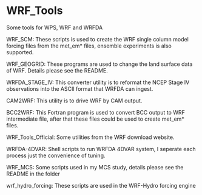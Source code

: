# WRF_Tools

Some tools for WPS, WRF and WRFDA

WRF_SCM: These scripts is used to create the WRF single column model forcing files from the met_em* files, ensemble experiments is also supported.

WRF_GEOGRID: These programs are used to change the land surface data of WRF. Details please see the README.

WRFDA_STAGE_IV: This converter utility is to reformat the NCEP Stage IV observations into the ASCII format that WRFDA can ingest. 

CAM2WRF: This utility is to drive WRF by CAM output.

BCC2WRF: This Fortran program is used to convert BCC output to WRF intermediate file, after that these files could be used to create met_em* files.

WRF_Tools_Official: Some utilities from the WRF download website.

WRFDA-4DVAR: Shell scripts to run WRFDA 4DVAR system, I seperate each process just the convenience of tuning.

WRF_MCS: Some scripts used in my MCS study, details please see the README in the folder

wrf_hydro_forcing: These scripts are used in the WRF-Hydro forcing engine
